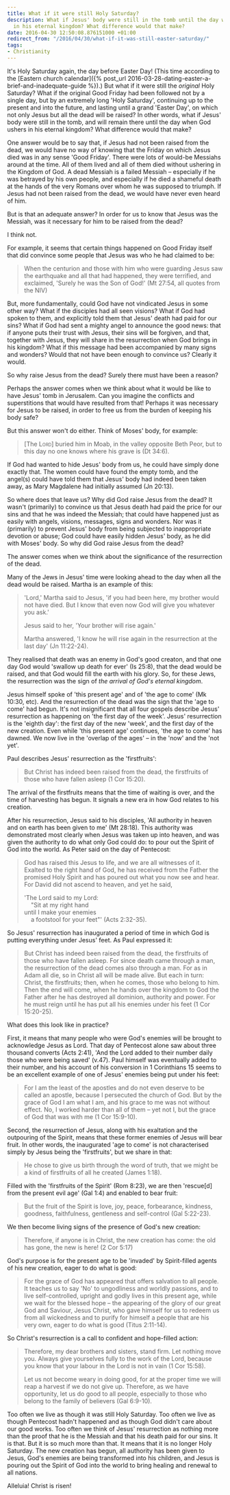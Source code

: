 ```yaml
---
title: What if it were still Holy Saturday?
description: What if Jesus' body were still in the tomb until the day when God ushers
  in his eternal kingdom? What difference would that make?
date: 2016-04-30 12:50:08.876151000 +01:00
redirect_from: "/2016/04/30/what-if-it-was-still-easter-saturday/"
tags:
- Christianity
---
```

It's Holy Saturday again, the day before Easter Day! (This time according to the [Eastern church calendar]({% post_url 2016-03-28-dating-easter-a-brief-and-inadequate-guide %}).) But what if it were still the _original_ Holy Saturday? What if the original Good Friday had been followed not by a single day, but by an extremely long 'Holy Saturday', continuing up to the present and into the future, and lasting until a grand 'Easter Day', on which not only Jesus but all the dead will be raised? In other words, what if Jesus' body were still in the tomb, and will remain there until the day when God ushers in his eternal kingdom? What difference would that make?

One answer would be to say that, if Jesus had not been raised from the dead, we would have no way of knowing that the Friday on which Jesus died was in any sense 'Good Friday'. There were lots of would-be Messiahs around at the time. All of them lived and all of them died without ushering in the Kingdom of God. A dead Messiah is a failed Messiah &ndash; especially if he was betrayed by his own people, and especially if he died a shameful death at the hands of the very Romans over whom he was supposed to triumph. If Jesus had not been raised from the dead, we would have never even heard of him.

But is that an adequate answer? In order for us to know that Jesus was the Messiah, was it necessary for him to be raised from the dead?

I think not.

For example, it seems that certain things happened on Good Friday itself that did convince some people that Jesus was who he had claimed to be:

> When the centurion and those with him who were guarding Jesus saw the earthquake and all that had happened, they were terrified, and exclaimed, 'Surely he was the Son of God!' (Mt 27:54, all quotes from the NIV)

But, more fundamentally, could God have not vindicated Jesus in some other way? What if the disciples had all seen visions? What if God had spoken to them, and explicitly told them that Jesus' death had paid for our sins? What if God had sent a mighty angel to announce the good news: that if anyone puts their trust with Jesus, their sins will be forgiven, and that, together with Jesus, they will share in the resurrection when God brings in his kingdom? What if this message had been accompanied by many signs and wonders? Would that not have been enough to convince us? Clearly it would.

So why raise Jesus from the dead? Surely there must have been a reason?

Perhaps the answer comes when we think about what it would be like to have Jesus' tomb in Jerusalem. Can you imagine the conflicts and superstitions that would have resulted from that! Perhaps it was necessary for Jesus to be raised, in order to free us from the burden of keeping his body safe?

But this answer won't do either. Think of Moses' body, for example:

> [The L<span style="font-variant:small-caps">ord</span>] buried him in Moab, in the valley opposite Beth Peor, but to this day no one knows where his grave is (Dt 34:6).

If God had wanted to hide Jesus' body from us, he could have simply done exactly that. The women could have found the empty tomb, and the angel(s) could have told them that Jesus' body had indeed been taken away, as Mary Magdalene had initially assumed (Jn 20:13).

So where does that leave us? Why did God raise Jesus from the dead? It wasn't (primarily) to convince us that Jesus death had paid the price for our sins and that he was indeed the Messiah; that could have happened just as easily with angels, visions, messages, signs and wonders. Nor was it (primarily) to prevent Jesus' body from being subjected to inappropriate devotion or abuse; God could have easily hidden Jesus' body, as he did with Moses' body. So why did God raise Jesus from the dead?

The answer comes when we think about the significance of the resurrection of the dead.

Many of the Jews in Jesus' time were looking ahead to the day when all the dead would be raised. Martha is an example of this:

> 'Lord,' Martha said to Jesus, 'if you had been here, my brother would not have died. But I know that even now God will give you whatever you ask.'
>
> Jesus said to her, 'Your brother will rise again.'
>
> Martha answered, 'I know he will rise again in the resurrection at the last day' (Jn 11:22-24).

They realised that death was an enemy in God's good creaton, and that one day God would 'swallow up death for ever' (Is 25:8), that the dead would be raised, and that God would fill the earth with his glory. So, for these Jews, the resurrection was the sign of _the arrival of God's eternal kingdom_.

Jesus himself spoke of 'this present age' and of 'the age to come' (Mk 10:30, etc). And the resurrection of the dead was the sign that the 'age to come' had begun. It's not insignificant that all four gospels describe Jesus' resurrection as happening on 'the first day of the week'. Jesus' resurrection is the 'eighth day': the first day of the new 'week', and the first day of the new creation. Even while 'this present age' continues, 'the age to come' has dawned. We now live in the 'overlap of the ages' &ndash; in the 'now' and the 'not yet'.

Paul describes Jesus' resurrection as the 'firstfruits':

> But Christ has indeed been raised from the dead, the firstfruits of those who have fallen asleep (1 Cor 15:20).

The arrival of the firstfruits means that the time of waiting is over, and the time of harvesting has begun. It signals a new era in how God relates to his creation.

After his resurrection, Jesus said to his disciples, 'All authority in heaven and on earth has been given to me' (Mt 28:18). This authority was demonstrated most clearly when Jesus was taken up into heaven, and was given the authority to do what only God could do: to pour out the Spirit of God into the world. As Peter said on the day of Pentecost:

> God has raised this Jesus to life, and we are all witnesses of it. Exalted to the right hand of God, he has received from the Father the promised Holy Spirit and has poured out what you now see and hear. For David did not ascend to heaven, and yet he said,
>
> 'The Lord said to my Lord:<br />
> &nbsp;&nbsp;&nbsp;&nbsp;"Sit at my right hand<br />
> until I make your enemies<br />
> &nbsp;&nbsp;&nbsp;&nbsp;a footstool for your feet"' (Acts 2:32-35).

So Jesus' resurrection has inaugurated a period of time in which God is putting everything under Jesus' feet. As Paul expressed it:

> But Christ has indeed been raised from the dead, the firstfruits of those who have fallen asleep. For since death came through a man, the resurrection of the dead comes also through a man. For as in Adam all die, so in Christ all will be made alive. But each in turn: Christ, the firstfruits; then, when he comes, those who belong to him. Then the end will come, when he hands over the kingdom to God the Father after he has destroyed all dominion, authority and power. For he must reign until he has put all his enemies under his feet (1 Cor 15:20-25).

What does this look like in practice?

First, it means that many people who were God's enemies will be brought to acknowledge Jesus as Lord. That day of Pentecost alone saw about three thousand converts (Acts 2:41), 'And the Lord added to their number daily those who were being saved' (v.47). Paul himself was eventually added to their number, and his account of his conversion in 1 Corinthians 15 seems to be an excellent example of one of Jesus' enemies being put under his feet:

> For I am the least of the apostles and do not even deserve to be called an apostle, because I persecuted the church of God. But by the grace of God I am what I am, and his grace to me was not without effect. No, I worked harder than all of them &ndash; yet not I, but the grace of God that was with me (1 Cor 15:9-10).

Second, the resurrection of Jesus, along with his exaltation and the outpouring of the Spirit, means that these former enemies of Jesus will bear fruit. In other words, the inaugurated 'age to come' is not characterised simply by Jesus being the 'firstfruits', but we share in that:

> He chose to give us birth through the word of truth, that we might be a kind of firstfruits of all he created (James 1:18).

Filled with the 'firstfruits of the Spirit' (Rom 8:23), we are then 'rescue[d] from the present evil age' (Gal 1:4) and enabled to bear fruit:

> But the fruit of the Spirit is love, joy, peace, forbearance, kindness, goodness, faithfulness, gentleness and self-control (Gal 5:22-23).

We then become living signs of the presence of God's new creation:

> Therefore, if anyone is in Christ, the new creation has come: the old has gone, the new is here! (2 Cor 5:17)

God's purpose is for the present age to be 'invaded' by Spirit-filled agents of his new creation, eager to do what is good:

> For the grace of God has appeared that offers salvation to all people. It teaches us to say 'No' to ungodliness and worldly passions, and to live self-controlled, upright and godly lives in this present age, while we wait for the blessed hope &ndash; the appearing of the glory of our great God and Saviour, Jesus Christ, who gave himself for us to redeem us from all wickedness and to purify for himself a people that are his very own, eager to do what is good (Titus 2:11-14).

So Christ's resurrection is a call to confident and hope-filled action:

> Therefore, my dear brothers and sisters, stand firm. Let nothing move you. Always give yourselves fully to the work of the Lord, because you know that your labour in the Lord is not in vain (1 Cor 15:58).
>
> Let us not become weary in doing good, for at the proper time we will reap a harvest if we do not give up. Therefore, as we have opportunity, let us do good to all people, especially to those who belong to the family of believers (Gal 6:9-10).

Too often we live as though it was still Holy Saturday. Too often we live as though Pentecost hadn't happened and as though God didn't care about our good works. Too often we think of Jesus' resurrection as nothing more than the proof that he is the Messiah and that his death paid for our sins. It is that. But it is so much more than that. It means that it is no longer Holy Saturday. The new creation has begun, all authority has been given to Jesus, God's enemies are being transformed into his children, and Jesus is pouring out the Spirit of God into the world to bring healing and renewal to all nations.

Alleluia! Christ is risen!
